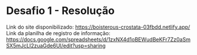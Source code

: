 # Desafio 1 - Resolução

Link do site disponibilizado: https://boisterous-crostata-03fbdd.netlify.app/ <br>
Link da planilha de registro de informação: https://docs.google.com/spreadsheets/d/1zxNX4d1oBEWudBeKFr7Zz0aSmSX5mJcLI2zuaGde6UI/edit?usp=sharing
